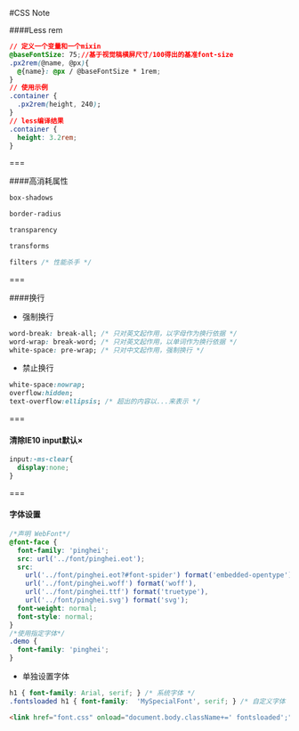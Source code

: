 #CSS Note

####Less rem
```css
// 定义一个变量和一个mixin
@baseFontSize: 75;//基于视觉稿横屏尺寸/100得出的基准font-size
.px2rem(@name, @px){
  @{name}: @px / @baseFontSize * 1rem;
}
// 使用示例
.container {
  .px2rem(height, 240);
}
// less编译结果
.container {
  height: 3.2rem;
}
```

===

####高消耗属性

```css
box-shadows

border-radius

transparency

transforms

filters /* 性能杀手 */
```

===

####换行

* 强制换行

```css
word-break: break-all; /* 只对英文起作用，以字母作为换行依据 */
word-wrap: break-word; /* 只对英文起作用，以单词作为换行依据 */
white-space: pre-wrap; /* 只对中文起作用，强制换行 */
```

* 禁止换行
```css
white-space:nowrap;
overflow:hidden;
text-overflow:ellipsis; /* 超出的内容以...来表示 */
```

===

#### 清除IE10 input默认×
```css
input:-ms-clear{
  display:none;
}
```

===

#### 字体设置
```css
/*声明 WebFont*/
@font-face {
  font-family: 'pinghei';
  src: url('../font/pinghei.eot');
  src:
    url('../font/pinghei.eot?#font-spider') format('embedded-opentype'),
    url('../font/pinghei.woff') format('woff'),
    url('../font/pinghei.ttf') format('truetype'),
    url('../font/pinghei.svg') format('svg');
  font-weight: normal;
  font-style: normal;
}
/*使用指定字体*/
.demo {
  font-family: 'pinghei';
}
```
* 单独设置字体
```css
h1 { font-family: Arial, serif; } /* 系统字体 */
.fontsloaded h1 { font-family:  'MySpecialFont', serif; } /* 自定义字体 */
```

```html
<link href="font.css" onload="document.body.className+=' fontsloaded';" rel="stylesheet" type="text/css" >
```
